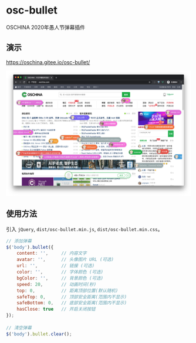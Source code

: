 # osc-bullet

OSCHINA 2020年愚人节弹幕插件

## 演示

https://oschina.gitee.io/osc-bullet/

![OSCHINA 2020年愚人节弹幕](preview.png)

## 使用方法

引入 `jQuery`, `dist/osc-bullet.min.js`, `dist/osc-bullet.min.css`。

```js
// 添加弹幕
$('body').bullet({
    content: '',     // 内容文字
    avatar: '',      // 头像图片 URL (可选)
    url: '',         // 链接 (可选)
    color: '',       // 字体颜色 (可选)
    bgColor: '',     // 背景颜色 (可选)
    speed: 20,       // 动画时间(秒)
    top: 0,          // 距离顶部位置(默认随机)
    safeTop: 0,      // 顶部安全距离(范围内不显示)
    safeBottom: 0,   // 底部安全距离(范围内不显示)
    hasClose: true   // 开启关闭按钮
});

// 清空弹幕
$('body').bullet.clear();
```
